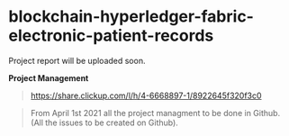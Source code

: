# blockchain-hyperledger-fabric-electronic-patient-records

Project report will be uploaded soon.

**Project Management**

> https://share.clickup.com/l/h/4-6668897-1/8922645f320f3c0

> From April 1st 2021 all the project managment to be done in Github. (All the issues to be created on Github). 
